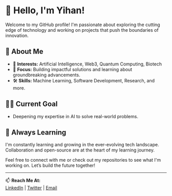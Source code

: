 # 👋 Hello, I'm Yihan!

Welcome to my GitHub profile! I'm passionate about exploring the cutting edge of technology and working on projects that push the boundaries of innovation. 

## 🌟 About Me

- 🚀 **Interests:** Artificial Intelligence, Web3, Quantum Computing, Biotech
- 🎯 **Focus:** Building impactful solutions and learning about groundbreaking advancements.
- 🛠️ **Skills:** Machine Learning, Software Development, Research, and more.

## 🧑‍💻 Current Goal

- Deepening my expertise in AI to solve real-world problems.

## 🌱 Always Learning

I'm constantly learning and growing in the ever-evolving tech landscape. Collaboration and open-source are at the heart of my learning journey. 

Feel free to connect with me or check out my repositories to see what I'm working on. Let’s build the future together!

---

📫 **Reach Me At:**  
[LinkedIn](https://www.linkedin.com) | [Twitter](https://www.twitter.com) | [Email](mailto:your-email@example.com)
